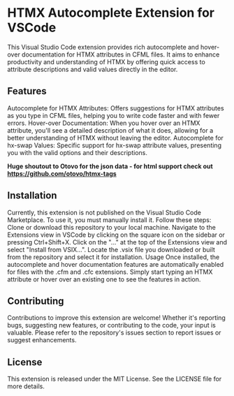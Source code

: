 # HTMX Autocomplete Extension for VSCode
This Visual Studio Code extension provides rich autocomplete and hover-over documentation for HTMX attributes in CFML files. It aims to enhance productivity and understanding of HTMX by offering quick access to attribute descriptions and valid values directly in the editor.

## Features
Autocomplete for HTMX Attributes: Offers suggestions for HTMX attributes as you type in CFML files, helping you to write code faster and with fewer errors.
Hover-over Documentation: When you hover over an HTMX attribute, you'll see a detailed description of what it does, allowing for a better understanding of HTMX without leaving the editor.
Autocomplete for hx-swap Values: Specific support for hx-swap attribute values, presenting you with the valid options and their descriptions.

**Huge shoutout to Otovo for the json data - for html support check out https://github.com/otovo/htmx-tags**

## Installation
Currently, this extension is not published on the Visual Studio Code Marketplace. To use it, you must manually install it. Follow these steps:
Clone or download this repository to your local machine.
Navigate to the Extensions view in VSCode by clicking on the square icon on the sidebar or pressing Ctrl+Shift+X.
Click on the "..." at the top of the Extensions view and select "Install from VSIX...".
Locate the .vsix file you downloaded or built from the repository and select it for installation.
Usage
Once installed, the autocomplete and hover documentation features are automatically enabled for files with the .cfm and .cfc extensions. Simply start typing an HTMX attribute or hover over an existing one to see the features in action.

## Contributing
Contributions to improve this extension are welcome! Whether it's reporting bugs, suggesting new features, or contributing to the code, your input is valuable. Please refer to the repository's issues section to report issues or suggest enhancements.

## License
This extension is released under the MIT License. See the LICENSE file for more details.


